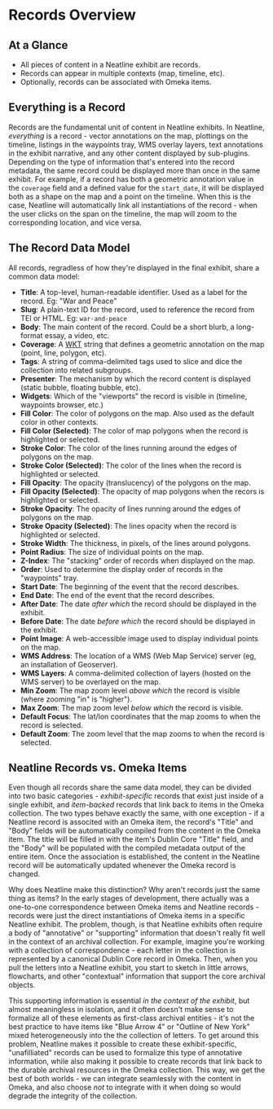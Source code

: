 # Records Overview

## At a Glance

  - All pieces of content in a Neatline exhibit are records.
  - Records can appear in multiple contexts (map, timeline, etc).
  - Optionally, records can be associated with Omeka items.

## Everything is a Record

Records are the fundamental unit of content in Neatline exhibits. In Neatline, _everything_ is a record - vector annotations on the map, plottings on the timeline, listings in the waypoints tray, WMS overlay layers, text annotations in the exhibit narrative, and any other content displayed by sub-plugins. Depending on the type of information that's entered into the record metadata, the same record could be displayed more than once in the same exhibit. For example, if a record has both a geometric annotation value in the `coverage` field and a defined value for the `start_date`, it will be displayed both as a shape on the map and a point on the timeline. When this is the case, Neatline will automatically link all instantiations of the record - when the user clicks on the span on the timeline, the map will zoom to the corresponding location, and vice versa.

## The Record Data Model

All records, regradless of how they're displayed in the final exhibit, share a common data model:

  - **Title**: A top-level, human-readable identifier. Used as a label for the record. Eg: "War and Peace"
  - **Slug**: A plain-text ID for the record, used to reference the record from TEI or HTML. Eg: `war-and-peace`
  - **Body**: The main content of the record. Could be a short blurb, a long-format essay, a video, etc.
  - **Coverage**: A [WKT][wkt] string that defines a geometric annotation on the map (point, line, polygon, etc).
  - **Tags**: A string of comma-delimited tags used to slice and dice the collection into related subgroups.
  - **Presenter**: The mechanism by which the record content is displayed (static bubble, floating bubble, etc).
  - **Widgets**: Which of the "viewports" the record is visible in (timeline, waypoints browser, etc.)
  - **Fill Color**: The color of polygons on the map. Also used as the default color in other contexts.
  - **Fill Color (Selected)**: The color of map polygons when the record is highlighted or selected.
  - **Stroke Color**: The color of the lines running around the edges of polygons on the map.
  - **Stroke Color (Selected)**: The color of the lines when the record is highlighted or selected.
  - **Fill Opacity**: The opacity (translucency) of the polygons on the map.
  - **Fill Opacity (Selected)**: The opacity of map polygons when the recors is highlighted or selected.
  - **Stroke Opacity**: The opacity of lines running around the edges of polygons on the map.
  - **Stroke Opacity (Selected)**: The lines opacity when the record is highlighted or selected.
  - **Stroke Width**: The thickness, in pixels, of the lines around polygons.
  - **Point Radius**: The size of individual points on the map.
  - **Z-Index**: The "stacking" order of records when displayed on the map.
  - **Order**: Used to determine the display order of records in the "waypoints" tray.
  - **Start Date**: The beginning of the event that the record describes.
  - **End Date**: The end of the event that the record describes.
  - **After Date**: The date _after which_ the record should be displayed in the exhibit.
  - **Before Date**: The date _before which_ the record should be displayed in the exhibit.
  - **Point Image**: A web-accessible image used to display individual points on the map.
  - **WMS Address**: The location of a WMS (Web Map Service) server (eg, an installation of Geoserver).
  - **WMS Layers**: A comma-delimited collection of layers (hosted on the WMS server) to be overlayed on the map.
  - **Min Zoom**: The map zoom level _above which_ the record is visible (where zooming "in" is "higher").
  - **Max Zoom**: The map zoom level _below which_ the record is visible.
  - **Default Focus**: The lat/lon coordinates that the map zooms to when the record is selected.
  - **Default Zoom**: The zoom level that the map zooms to when the record is selected.

## Neatline Records vs. Omeka Items

Even though all records share the same data model, they can be divided into two basic categories - _exhibit-specific_ records that exist just inside of a single exhibit, and _item-backed_ records that link back to items in the Omeka collection. The two types behave exactly the same, with one exception - if a Neatline record is associted with an Omeka item, the record's "Title" and "Body" fields will be automatically compiled from the content in the Omeka item. The title will be filled in with the item's Dublin Core "Title" field, and the "Body" will be populated with the compiled metadata output of the entire item. Once the association is established, the content in the Neatline record will be automatically updated whenever the Omeka record is changed.

Why does Neatline make this distinction? Why aren't records just the same thing as items? In the early stages of development, there actually was a one-to-one correspondence between Omeka items and Neatline records - records were just the direct instantiations of Omeka items in a specific Neatline exhibit. The problem, though, is that Neatline exhibits often require a body of "annotative" or "supporting" information that doesn't really fit well in the context of an archival collection. For example, imagine you're working with a collection of correspondence - each letter in the collection is represented by a canonical Dublin Core record in Omeka. Then, when you pull the letters into a Neatline exhibit, you start to sketch in little arrows, flowcharts, and other "contextual" information that support the core archival objects.

This supporting information is essential _in the context of the exhibit_, but almost meaningless in isolation, and it often doesn't make sense to formalize all of these elements as first-class archival entities - it's not the best practice to have items like "Blue Arrow 4" or "Outline of New York" mixed heterogeneously into the the collection of letters. To get around this problem, Neatline makes it possible to create these exhibit-specific, "unafilliated" records can be used to formalize this type of annotative information, while also making it possible to create records that link back to the durable archival resources in the Omeka collection. This way, we get the best of both worlds - we can integrate seamlessly with the content in Omeka, and also choose _not_ to integrate with it when doing so would degrade the integrity of the collection.


[wkt]: http://en.wikipedia.org/wiki/Well-known_text
